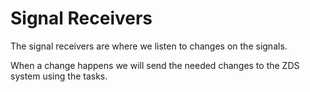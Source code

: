 # Signal Receivers

The signal receivers are where we listen to changes on the signals.

When a change happens we will send the needed changes to the ZDS system using the tasks.
